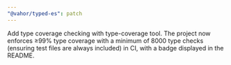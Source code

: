 ```yaml
---
"@vahor/typed-es": patch
---
```


Add type coverage checking with type-coverage tool. The project now enforces ≥99% type coverage with a minimum of 8000 type checks (ensuring test files are always included) in CI, with a badge displayed in the README.